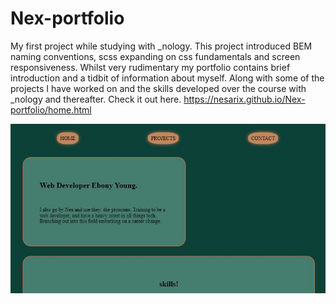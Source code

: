# Nex-portfolio

My first project while studying with _nology. 
This project introduced BEM naming conventions, scss expanding on css fundamentals and screen responsiveness. 
Whilst very rudimentary my portfolio contains brief introduction and a tidbit of information about myself. Along with some of the projects I have worked on and the skills developed over the course with _nology and thereafter.
Check it out here. https://nesarix.github.io/Nex-portfolio/home.html


![Alt text](images/portfolio-snippet.JPG?raw=true "Portfolio snippet")


